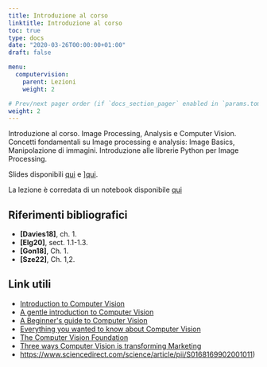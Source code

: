 ```yaml
---
title: Introduzione al corso
linktitle: Introduzione al corso
toc: true
type: docs
date: "2020-03-26T00:00:00+01:00"
draft: false

menu:
  computervision:
    parent: Lezioni
    weight: 2

# Prev/next pager order (if `docs_section_pager` enabled in `params.toml`)
weight: 2
---
```


Introduzione al corso. Image Processing, Analysis e Computer Vision. Concetti fondamentali su Image processing e analysis: Image Basics, Manipolazione di immagini. Introduzione alle librerie Python per Image Processing. 

Slides disponibili [qui](1.Intro.pdf) e ][qui](../pdf/2.Image_fundamentals.pdf).

La lezione è corredata di un notebook disponibile [qui](https://github.com/gmanco/cv_notebooks/blob/master/1.Image_fundamentals.ipynb)


## Riferimenti bibliografici

- **[Davies18]**, ch. 1. 
- **[Elg20]**, sect. 1.1-1.3. 
- **[Gon18]**, Ch. 1. 
- **[Sze22]**, Ch. 1,2.

## Link utili

- [Introduction to Computer Vision](https://algorithmia.com/blog/introduction-to-computer-vision)
- [A gentle introduction to Computer Vision](https://machinelearningmastery.com/what-is-computer-vision/)
- [A Beginner's guide to Computer Vision](https://medium.com/readers-writers-digest/beginners-guide-to-computer-vision-23606224b720)
- [Everything you wanted to know about Computer Vision](https://towardsdatascience.com/everything-you-ever-wanted-to-know-about-computer-vision-heres-a-look-why-it-s-so-awesome-e8a58dfb641e)
- [The Computer Vision Foundation](https://www.thecvf.com/)
- [Three ways Computer Vision is transforming Marketing](https://www.forbes.com/sites/forbestechcouncil/2020/04/03/three-ways-computer-vision-is-transforming-marketing/#1d6346d0214b)
- https://www.sciencedirect.com/science/article/pii/S0168169902001011)



